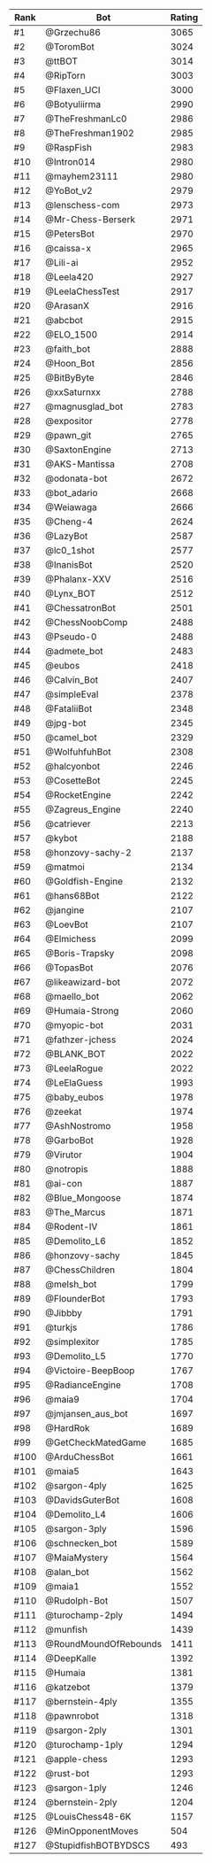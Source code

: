 Rank|Bot|Rating
---|---|---
#1|@Grzechu86|3065
#2|@ToromBot|3024
#3|@ttBOT|3014
#4|@RipTorn|3003
#5|@Flaxen_UCI|3000
#6|@Botyuliirma|2990
#7|@TheFreshmanLc0|2986
#8|@TheFreshman1902|2985
#9|@RaspFish|2983
#10|@Intron014|2980
#11|@mayhem23111|2980
#12|@YoBot_v2|2979
#13|@lenschess-com|2973
#14|@Mr-Chess-Berserk|2971
#15|@PetersBot|2970
#16|@caissa-x|2965
#17|@Lili-ai|2952
#18|@Leela420|2927
#19|@LeelaChessTest|2917
#20|@ArasanX|2916
#21|@abcbot|2915
#22|@ELO_1500|2914
#23|@faith_bot|2888
#24|@Hoon_Bot|2856
#25|@BitByByte|2846
#26|@xxSaturnxx|2788
#27|@magnusglad_bot|2783
#28|@expositor|2778
#29|@pawn_git|2765
#30|@SaxtonEngine|2713
#31|@AKS-Mantissa|2708
#32|@odonata-bot|2672
#33|@bot_adario|2668
#34|@Weiawaga|2666
#35|@Cheng-4|2624
#36|@LazyBot|2587
#37|@lc0_1shot|2577
#38|@InanisBot|2520
#39|@Phalanx-XXV|2516
#40|@Lynx_BOT|2512
#41|@ChessatronBot|2501
#42|@ChessNoobComp|2488
#43|@Pseudo-0|2488
#44|@admete_bot|2483
#45|@eubos|2418
#46|@Calvin_Bot|2407
#47|@simpleEval|2378
#48|@FataliiBot|2348
#49|@jpg-bot|2345
#50|@camel_bot|2329
#51|@WolfuhfuhBot|2308
#52|@halcyonbot|2246
#53|@CosetteBot|2245
#54|@RocketEngine|2242
#55|@Zagreus_Engine|2240
#56|@catriever|2213
#57|@kybot|2188
#58|@honzovy-sachy-2|2137
#59|@matmoi|2134
#60|@Goldfish-Engine|2132
#61|@hans68Bot|2122
#62|@jangine|2107
#63|@LoevBot|2107
#64|@Elmichess|2099
#65|@Boris-Trapsky|2098
#66|@TopasBot|2076
#67|@likeawizard-bot|2072
#68|@maello_bot|2062
#69|@Humaia-Strong|2060
#70|@myopic-bot|2031
#71|@fathzer-jchess|2024
#72|@BLANK_BOT|2022
#73|@LeelaRogue|2022
#74|@LeElaGuess|1993
#75|@baby_eubos|1978
#76|@zeekat|1974
#77|@AshNostromo|1958
#78|@GarboBot|1928
#79|@Virutor|1904
#80|@notropis|1888
#81|@ai-con|1887
#82|@Blue_Mongoose|1874
#83|@The_Marcus|1871
#84|@Rodent-IV|1861
#85|@Demolito_L6|1852
#86|@honzovy-sachy|1845
#87|@ChessChildren|1804
#88|@melsh_bot|1799
#89|@FlounderBot|1793
#90|@Jibbby|1791
#91|@turkjs|1786
#92|@simplexitor|1785
#93|@Demolito_L5|1770
#94|@Victoire-BeepBoop|1767
#95|@RadianceEngine|1708
#96|@maia9|1704
#97|@jmjansen_aus_bot|1697
#98|@HardRok|1689
#99|@GetCheckMatedGame|1685
#100|@ArduChessBot|1661
#101|@maia5|1643
#102|@sargon-4ply|1625
#103|@DavidsGuterBot|1608
#104|@Demolito_L4|1606
#105|@sargon-3ply|1596
#106|@schnecken_bot|1589
#107|@MaiaMystery|1564
#108|@alan_bot|1562
#109|@maia1|1552
#110|@Rudolph-Bot|1507
#111|@turochamp-2ply|1494
#112|@munfish|1439
#113|@RoundMoundOfRebounds|1411
#114|@DeepKalle|1392
#115|@Humaia|1381
#116|@katzebot|1379
#117|@bernstein-4ply|1355
#118|@pawnrobot|1318
#119|@sargon-2ply|1301
#120|@turochamp-1ply|1294
#121|@apple-chess|1293
#122|@rust-bot|1293
#123|@sargon-1ply|1246
#124|@bernstein-2ply|1204
#125|@LouisChess48-6K|1157
#126|@MinOpponentMoves|504
#127|@StupidfishBOTBYDSCS|493
